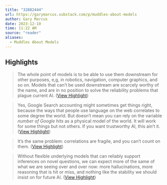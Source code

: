 ```yaml
---
title: "32882444"
url: https://garymarcus.substack.com/p/muddles-about-models
author: Gary Marcus
date: 2023-12-10
time: 11:22 AM
source: "reader"
aliases:
  - Muddles About Models
---
```

## Highlights
> The whole point of models is to be able to use them downstream for other purposes, e,g, in robotics, navigation, computer graphics, and so on. Models that can’t be used downstream are scarcely worthy of the name, and are in no position to solve the reliability problems that plague current AI. ([View Highlight](https://read.readwise.io/read/01hc116nspw5zmzy2w4j9vfcxt))

> Yes, Google Search accounting might sometimes get things right, because the ways that people use language on the web correlates to some degree the world. But doesn’t mean you can rely on the variable *number of Google hits* as a physical model of the world. It will work for some things but not others. If you want trustworthy AI, this ain’t it. ([View Highlight](https://read.readwise.io/read/01hc11a84cf8szrqnpqhnzkmqx))

> It’s the same problem: correlations are fragile, and you can’t count on them. ([View Highlight](https://read.readwise.io/read/01hc11bmmm1w24mv8fnc332vxt))

> Without flexible underlying models that can reliably support inferences on novel questions, we can expect more of the same of what we are seeing over and over now: more hallucinations, more reasoning that is hit or miss, and nothing like the stability we should insist on for future AI. ([View Highlight](https://read.readwise.io/read/01hc11dm66848zy8qxjxamr50s))